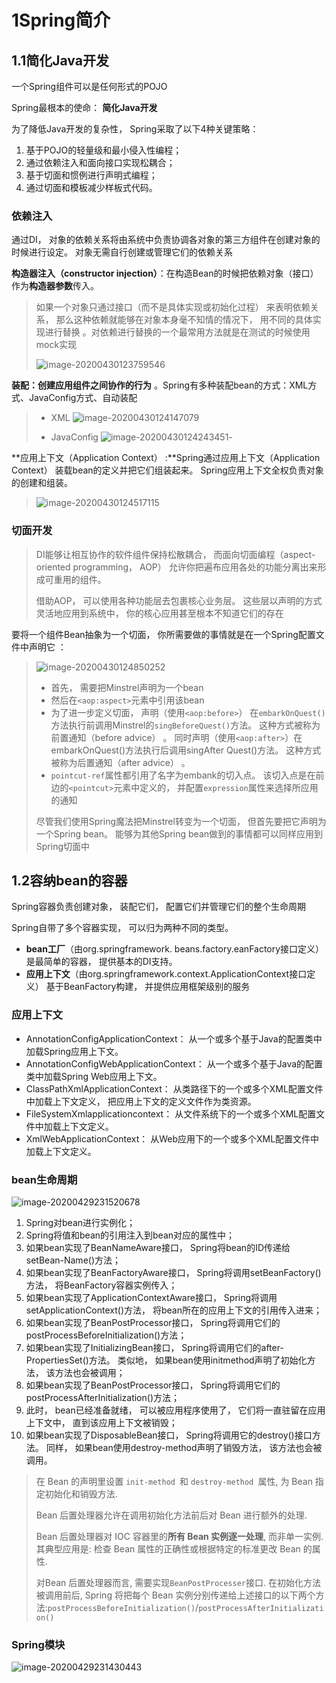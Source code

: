 # 1Spring简介

## 1.1简化Java开发

一个Spring组件可以是任何形式的POJO  

Spring最根本的使命： **简化Java开发**

为了降低Java开发的复杂性， Spring采取了以下4种关键策略：

1. 基于POJO的轻量级和最小侵入性编程；
2. 通过依赖注入和面向接口实现松耦合；
3. 基于切面和惯例进行声明式编程；
4. 通过切面和模板减少样板式代码。  

### 依赖注入

通过DI， 对象的依赖关系将由系统中负责协调各对象的第三方组件在创建对象的时候进行设定。 对象无需自行创建或管理它们的依赖关系

**构造器注入（constructor injection）**：在构造Bean的时候把依赖对象（接口）作为**构造器参数**传入。

> 如果一个对象只通过接口（而不是具体实现或初始化过程） 来表明依赖关系， 那么这种依赖就能够在对象本身毫不知情的情况下， 用不同的具体实现进行替换  。对依赖进行替换的一个最常用方法就是在测试的时候使用mock实现  
>
> ![image-20200430123759546](chapter1.assets/image-20200430123759546.png)

**装配：创建应用组件之间协作的行为** 。Spring有多种装配bean的方式：XML方式、JavaConfig方式、自动装配

> - XML
>   ![image-20200430124147079](chapter1.assets/image-20200430124147079.png)
>
> - JavaConfig
>   ![image-20200430124243451](chapter1.assets/image-20200430124243451.png)-

 **应用上下文（Application Context） :**Spring通过应用上下文（Application Context） 装载bean的定义并把它们组装起来。 Spring应用上下文全权负责对象的创建和组装。  

> ![image-20200430124517115](chapter1.assets/image-20200430124517115.png)

### 切面开发

> DI能够让相互协作的软件组件保持松散耦合， 而面向切面编程（aspect-oriented programming， AOP） 允许你把遍布应用各处的功能分离出来形成可重用的组件。  
>
> 借助AOP， 可以使用各种功能层去包裹核心业务层。 这些层以声明的方式灵活地应用到系统中， 你的核心应用甚至根本不知道它们的存在  

要将一个组件Bean抽象为一个切面， 你所需要做的事情就是在一个Spring配置文件中声明它  ：

> ![image-20200430124850252](chapter1.assets/image-20200430124850252.png)
>
> - 首先， 需要把Minstrel声明为一个bean
> - 然后在`<aop:aspect>`元素中引用该bean
> - 为了进一步定义切面， 声明（使用`<aop:before>`） 在`embarkOnQuest()`方法执行前调用Minstrel的`singBeforeQuest()`方法。 这种方式被称为前置通知（before advice） 。 同时声明（使用`<aop:after>`）在embarkOnQuest()方法执行后调用singAfter Quest()方法。 这种方式被称为后置通知（after advice） 。 
> - `pointcut-ref`属性都引用了名字为embank的切入点。 该切入点是在前边的`<pointcut>`元素中定义的， 并配置`expression`属性来选择所应用的通知   
>
> 尽管我们使用Spring魔法把Minstrel转变为一个切面， 但首先要把它声明为一个Spring bean。 能够为其他Spring bean做到的事情都可以同样应用到Spring切面中  

## 1.2容纳bean的容器

Spring容器负责创建对象， 装配它们， 配置它们并管理它们的整个生命周期  

Spring自带了多个容器实现， 可以归为两种不同的类型。

- **bean工厂**（由org.springframework. beans.factory.eanFactory接口定义） 是最简单的容器， 提供基本的DI支持。
- **应用上下文**（由org.springframework.context.ApplicationContext接口定义） 基于BeanFactory构建， 并提供应用框架级别的服务  

### 应用上下文

- AnnotationConfigApplicationContext： 从一个或多个基于Java的配置类中加载Spring应用上下文。
- AnnotationConfigWebApplicationContext： 从一个或多个基于Java的配置类中加载Spring Web应用上下文。
- ClassPathXmlApplicationContext： 从类路径下的一个或多个XML配置文件中加载上下文定义， 把应用上下文的定义文件作为类资源。
- FileSystemXmlapplicationcontext： 从文件系统下的一个或多个XML配置文件中加载上下文定义。
- XmlWebApplicationContext： 从Web应用下的一个或多个XML配置文件中加载上下文定义。  

### bean生命周期

![image-20200429231520678](Untitled.assets/image-20200429231520678.png)

1. Spring对bean进行实例化；
2. Spring将值和bean的引用注入到bean对应的属性中；
3. 如果bean实现了BeanNameAware接口， Spring将bean的ID传递给setBean-Name()方法；
4. 如果bean实现了BeanFactoryAware接口， Spring将调用setBeanFactory()方法， 将BeanFactory容器实例传入；
5. 如果bean实现了ApplicationContextAware接口， Spring将调用setApplicationContext()方法， 将bean所在的应用上下文的引用传入进来；
6. 如果bean实现了BeanPostProcessor接口， Spring将调用它们的postProcessBeforeInitialization()方法；
7. 如果bean实现了InitializingBean接口， Spring将调用它们的after-PropertiesSet()方法。 类似地， 如果bean使用initmethod声明了初始化方法， 该方法也会被调用；
8. 如果bean实现了BeanPostProcessor接口， Spring将调用它们的postProcessAfterInitialization()方法；
9. 此时， bean已经准备就绪， 可以被应用程序使用了， 它们将一直驻留在应用上下文中， 直到该应用上下文被销毁；
10. 如果bean实现了DisposableBean接口， Spring将调用它的destroy()接口方法。 同样， 如果bean使用destroy-method声明了销毁方法， 该方法也会被调用。  



> 在 Bean 的声明里设置 `init-method `和 `destroy-method `属性, 为 Bean 指定初始化和销毁方法.
>
> Bean 后置处理器允许在调用初始化方法前后对 Bean 进行额外的处理.
>
> Bean 后置处理器对 IOC 容器里的**所有 Bean 实例逐一处理**, 而非单一实例. 其典型应用是: 检查 Bean 属性的正确性或根据特定的标准更改 Bean 的属性.
>
> 对Bean 后置处理器而言, 需要实现`BeanPostProcesser`接口. 在初始化方法被调用前后, Spring 将把每个 Bean 实例分别传递给上述接口的以下两个方法:`postProcessBeforeInitialization()`/`postProcessAfterInitialization()`

### Spring模块

![image-20200429231430443](Untitled.assets/image-20200429231430443.png)

